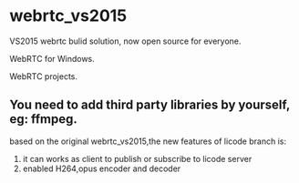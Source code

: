 # webrtc_vs2015
VS2015 webrtc bulid solution, now open source for everyone.

WebRTC for Windows.

WebRTC projects.

You need to add third party libraries by yourself, eg: ffmpeg.
-------------------------------------------------------------------------
based on the original webrtc_vs2015,the new features of licode branch is:
1. it can works as client to publish or subscribe to licode server
2. enabled H264,opus encoder and decoder

